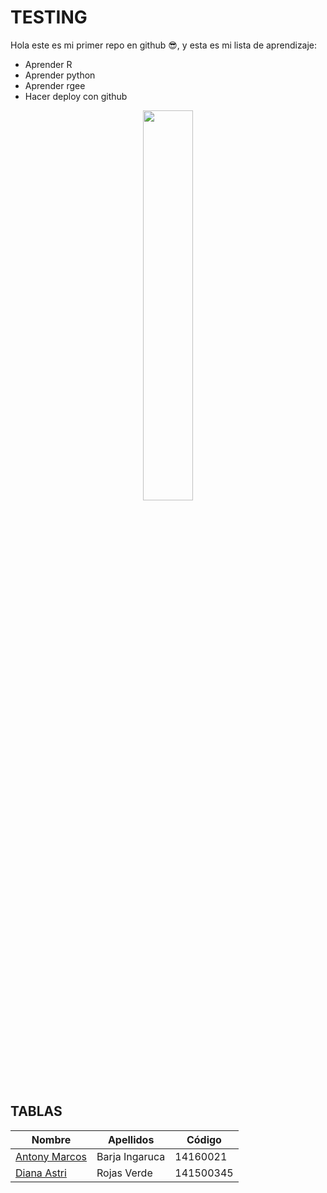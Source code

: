 # **TESTING**
Hola este es mi primer repo en github 😎, y esta es mi lista de aprendizaje:

* Aprender R
* Aprender python
* Aprender rgee
* Hacer deploy con github

<p align="center"><img src ="https://pics.me.me/visual-studio-developers-sublime-text-ni-con-todos-los-plugins-56280682.png" width="40%"></p>


## **TABLAS**

Nombre | Apellidos | Código
---|---|---
[Antony Marcos](https://twitter.com/antony_barja) | Barja Ingaruca | 14160021
[Diana Astri](https://www.markdownguide.org/cheat-sheet/) | Rojas Verde | 141500345








